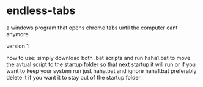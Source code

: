 # endless-tabs
a windows program that opens chrome tabs until the computer cant anymore

version 1

how to use: 
simply download both .bat scripts and run haha1.bat to move the avtual script to the startup folder so that next startup it will run or if you want to keep your system run just haha.bat and ignore haha1.bat preferably delete it if you want it to stay out of the startup folder
